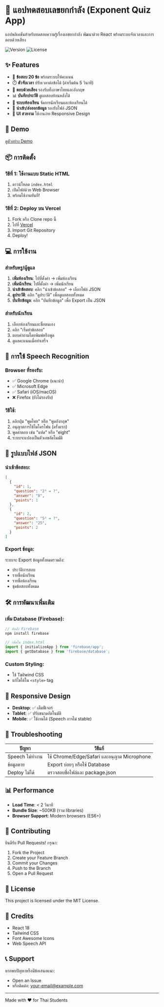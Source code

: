 # 🎯 แอปทดสอบเลขยกกำลัง (Exponent Quiz App)

แอปพลิเคชันสำหรับทดสอบความรู้เรื่องเลขยกกำลัง พัฒนาด้วย React พร้อมระบบจับเวลาและการตอบด้วยเสียง

![Version](https://img.shields.io/badge/version-1.0.0-blue.svg)
![License](https://img.shields.io/badge/license-MIT-green.svg)

## ✨ Features

- 📝 **ข้อสอบ 20 ข้อ** พร้อมระบบให้คะแนน
- ⏱️ **ตัวจับเวลา** ปรับเวลาต่อข้อได้ (ค่าเริ่มต้น 5 วินาที)
- 🎤 **ตอบด้วยเสียง** รองรับทั้งภาษาไทยและอังกฤษ
- 📊 **บันทึกประวัติ** ดูผลสอบย้อนหลังได้
- 👥 **ระบบห้องเรียน** จัดการนักเรียนและห้องเรียนได้
- 📁 **นำเข้า/ส่งออกข้อมูล** รองรับไฟล์ JSON
- 🎨 **UI สวยงาม** ใช้งานง่าย Responsive Design

## 🚀 Demo

[ดูตัวอย่าง Demo](https://your-app-name.vercel.app)

## 📦 การติดตั้ง

### วิธีที่ 1: ใช้งานแบบ Static HTML
1. ดาวน์โหลด `index.html`
2. เปิดไฟล์ด้วย Web Browser
3. พร้อมใช้งานทันที!

### วิธีที่ 2: Deploy บน Vercel
1. Fork หรือ Clone repo นี้
2. ไปที่ [Vercel](https://vercel.com)
3. Import Git Repository
4. Deploy!

## 💻 การใช้งาน

### สำหรับครู/ผู้ดูแล
1. **เพิ่มห้องเรียน**: ไปที่ตั้งค่า → เพิ่มห้องเรียน
2. **เพิ่มนักเรียน**: ไปที่ตั้งค่า → เพิ่มนักเรียน
3. **นำเข้าข้อสอบ**: คลิก "นำเข้าข้อสอบ" → เลือกไฟล์ JSON
4. **ดูประวัติ**: คลิก "ดูประวัติ" เพื่อดูผลสอบทั้งหมด
5. **บันทึกข้อมูล**: คลิก "บันทึกข้อมูล" เพื่อ Export เป็น JSON

### สำหรับนักเรียน
1. เลือกห้องเรียนและชื่อตนเอง
2. คลิก "เริ่มทำข้อสอบ"
3. ตอบคำถามโดยพิมพ์หรือพูด
4. ดูผลคะแนนเมื่อทำเสร็จ

## 🎤 การใช้ Speech Recognition

### Browser ที่รองรับ:
- ✅ Google Chrome (แนะนำ)
- ✅ Microsoft Edge
- ✅ Safari (iOS/macOS)
- ❌ Firefox (ยังไม่รองรับ)

### วิธีใช้:
1. คลิกปุ่ม "พูดไทย" หรือ "พูดอังกฤษ"
2. อนุญาตการใช้ไมโครโฟน (ครั้งแรก)
3. พูดคำตอบ เช่น "แปด" หรือ "eight"
4. ระบบจะแปลงเป็นตัวเลขอัตโนมัติ

## 📄 รูปแบบไฟล์ JSON

### นำเข้าข้อสอบ:
```json
[
  {
    "id": 1,
    "question": "2³ = ?",
    "answer": "8",
    "points": 1
  },
  {
    "id": 2,
    "question": "5² = ?",
    "answer": "25",
    "points": 2
  }
]
```

### Export ข้อมูล:
ระบบจะ Export ข้อมูลทั้งหมดรวมถึง:
- ประวัติการสอบ
- รายชื่อนักเรียน
- รายชื่อห้องเรียน
- ชุดข้อสอบทั้งหมด

## 🛠️ การพัฒนาเพิ่มเติม

### เพิ่ม Database (Firebase):
```javascript
// ติดตั้ง Firebase
npm install firebase

// เพิ่มใน index.html
import { initializeApp } from 'firebase/app';
import { getDatabase } from 'firebase/database';
```

### Custom Styling:
- ใช้ Tailwind CSS
- แก้ไขได้ใน `<style>` tag

## 📱 Responsive Design

- **Desktop**: ✅ เต็มฟีเจอร์
- **Tablet**: ✅ ปรับขนาดอัตโนมัติ
- **Mobile**: ✅ ใช้งานได้ (Speech อาจไม่ stable)

## 🔧 Troubleshooting

| ปัญหา | วิธีแก้ |
|-------|--------|
| Speech ไม่ทำงาน | ใช้ Chrome/Edge/Safari และอนุญาต Microphone |
| ข้อมูลหาย | Export บ่อยๆ หรือใช้ Database |
| Deploy ไม่ได้ | ตรวจสอบชื่อไฟล์และ package.json |

## 📊 Performance

- **Load Time**: < 2 วินาที
- **Bundle Size**: ~500KB (รวม libraries)
- **Browser Support**: Modern browsers (ES6+)

## 🤝 Contributing

ยินดีรับ Pull Requests! กรุณา:
1. Fork the Project
2. Create your Feature Branch
3. Commit your Changes
4. Push to the Branch
5. Open a Pull Request

## 📄 License

This project is licensed under the MIT License.

## 👏 Credits

- React 18
- Tailwind CSS
- Font Awesome Icons
- Web Speech API

## 📞 Support

หากพบปัญหาหรือมีข้อเสนอแนะ:
- Open an Issue
- หรือติดต่อ: your-email@example.com

---

Made with ❤️ for Thai Students